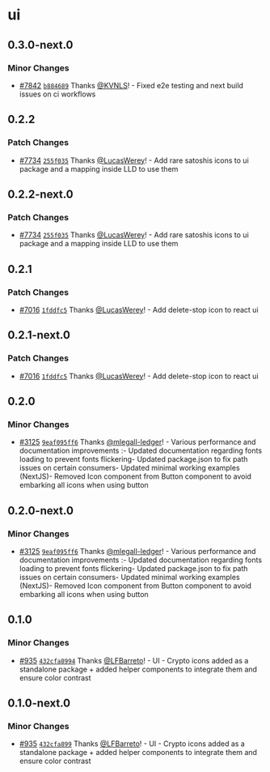 # ui

## 0.3.0-next.0

### Minor Changes

- [#7842](https://github.com/LedgerHQ/ledger-live/pull/7842) [`b884689`](https://github.com/LedgerHQ/ledger-live/commit/b8846898343260f51f9b7b544df5f0dd7641115d) Thanks [@KVNLS](https://github.com/KVNLS)! - Fixed e2e testing and next build issues on ci workflows

## 0.2.2

### Patch Changes

- [#7734](https://github.com/LedgerHQ/ledger-live/pull/7734) [`255f035`](https://github.com/LedgerHQ/ledger-live/commit/255f035b8415eb09683f959e37593e1969f5911c) Thanks [@LucasWerey](https://github.com/LucasWerey)! - Add rare satoshis icons to ui package and a mapping inside LLD to use them

## 0.2.2-next.0

### Patch Changes

- [#7734](https://github.com/LedgerHQ/ledger-live/pull/7734) [`255f035`](https://github.com/LedgerHQ/ledger-live/commit/255f035b8415eb09683f959e37593e1969f5911c) Thanks [@LucasWerey](https://github.com/LucasWerey)! - Add rare satoshis icons to ui package and a mapping inside LLD to use them

## 0.2.1

### Patch Changes

- [#7016](https://github.com/LedgerHQ/ledger-live/pull/7016) [`1fddfc5`](https://github.com/LedgerHQ/ledger-live/commit/1fddfc552a3546675da89e3300a69d635fdd4bc7) Thanks [@LucasWerey](https://github.com/LucasWerey)! - Add delete-stop icon to react ui

## 0.2.1-next.0

### Patch Changes

- [#7016](https://github.com/LedgerHQ/ledger-live/pull/7016) [`1fddfc5`](https://github.com/LedgerHQ/ledger-live/commit/1fddfc552a3546675da89e3300a69d635fdd4bc7) Thanks [@LucasWerey](https://github.com/LucasWerey)! - Add delete-stop icon to react ui

## 0.2.0

### Minor Changes

- [#3125](https://github.com/LedgerHQ/ledger-live/pull/3125) [`9eaf095ff6`](https://github.com/LedgerHQ/ledger-live/commit/9eaf095ff6c6214b27f5c37c9c73564f95564fba) Thanks [@mlegall-ledger](https://github.com/mlegall-ledger)! - Various performance and documentation improvements :- Updated documentation regarding fonts loading to prevent fonts flickering- Updated package.json to fix path issues on certain consumers- Updated minimal working examples (NextJS)- Removed Icon component from Button component to avoid embarking all icons when using button

## 0.2.0-next.0

### Minor Changes

- [#3125](https://github.com/LedgerHQ/ledger-live/pull/3125) [`9eaf095ff6`](https://github.com/LedgerHQ/ledger-live/commit/9eaf095ff6c6214b27f5c37c9c73564f95564fba) Thanks [@mlegall-ledger](https://github.com/mlegall-ledger)! - Various performance and documentation improvements :- Updated documentation regarding fonts loading to prevent fonts flickering- Updated package.json to fix path issues on certain consumers- Updated minimal working examples (NextJS)- Removed Icon component from Button component to avoid embarking all icons when using button

## 0.1.0

### Minor Changes

- [#935](https://github.com/LedgerHQ/ledger-live/pull/935) [`432cfa8994`](https://github.com/LedgerHQ/ledger-live/commit/432cfa8994e21c2e67d72bd0e6e94a64d7cc2dfb) Thanks [@LFBarreto](https://github.com/LFBarreto)! - UI - Crypto icons added as a standalone package + added helper components to integrate them and ensure color contrast

## 0.1.0-next.0

### Minor Changes

- [#935](https://github.com/LedgerHQ/ledger-live/pull/935) [`432cfa899`](https://github.com/LedgerHQ/ledger-live/commit/432cfa8994e21c2e67d72bd0e6e94a64d7cc2dfb) Thanks [@LFBarreto](https://github.com/LFBarreto)! - UI - Crypto icons added as a standalone package + added helper components to integrate them and ensure color contrast
